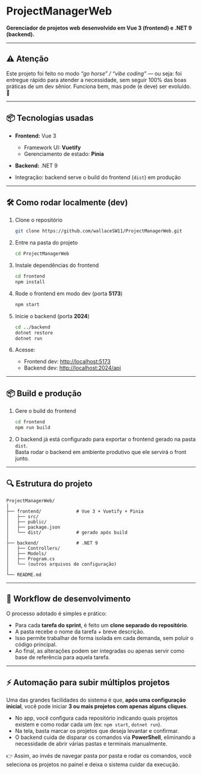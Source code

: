 # ProjectManagerWeb

**Gerenciador de projetos web desenvolvido em Vue 3 (frontend) e .NET 9 (backend).**

---

## ⚠️ Atenção

Este projeto foi feito no modo *“go horse” / “vibe coding”* — ou seja: foi entregue rápido para atender a necessidade, sem seguir 100% das boas práticas de um dev sênior. Funciona bem, mas pode (e deve) ser evoluído. 🚀

---

## 📦 Tecnologias usadas

- **Frontend:** Vue 3  
  - Framework UI: **Vuetify**  
  - Gerenciamento de estado: **Pinia**  

- **Backend:** .NET 9  
- Integração: backend serve o build do frontend (`dist`) em produção  

---

## 🛠️ Como rodar localmente (dev)

1. Clone o repositório  
   ```bash
   git clone https://github.com/wallaceSW11/ProjectManagerWeb.git
   ```

2. Entre na pasta do projeto  
   ```bash
   cd ProjectManagerWeb
   ```

3. Instale dependências do frontend  
   ```bash
   cd frontend
   npm install
   ```

4. Rode o frontend em modo dev (porta **5173**)  
   ```bash
   npm start
   ```

5. Inicie o backend (porta **2024**)  
   ```bash
   cd ../backend
   dotnet restore
   dotnet run
   ```

6. Acesse:  
   - Frontend dev: [http://localhost:5173](http://localhost:5173)  
   - Backend dev: [http://localhost:2024/api](http://localhost:2024/api)  

---

## 📦 Build e produção

1. Gere o build do frontend  
   ```bash
   cd frontend
   npm run build
   ```

2. O backend já está configurado para exportar o frontend gerado na pasta `dist`.  
   Basta rodar o backend em ambiente produtivo que ele servirá o front junto.  

---

## 🔍 Estrutura do projeto

```
ProjectManagerWeb/
│
├── frontend/             # Vue 3 + Vuetify + Pinia
│   ├── src/
│   ├── public/
│   ├── package.json
│   └── dist/             # gerado após build
│
├── backend/              # .NET 9
│   ├── Controllers/
│   ├── Models/
│   ├── Program.cs
│   └── (outros arquivos de configuração)
│
└── README.md
```

---

## 📖 Workflow de desenvolvimento

O processo adotado é simples e prático:  

- Para cada **tarefa do sprint**, é feito um **clone separado do repositório**.  
- A pasta recebe o nome da tarefa + breve descrição.  
- Isso permite trabalhar de forma isolada em cada demanda, sem poluir o código principal.  
- Ao final, as alterações podem ser integradas ou apenas servir como base de referência para aquela tarefa.  

---

## ⚡ Automação para subir múltiplos projetos

Uma das grandes facilidades do sistema é que, **após uma configuração inicial**, você pode iniciar **3 ou mais projetos com apenas alguns cliques**.  

- No app, você configura cada repositório indicando quais projetos existem e como rodar cada um (ex: `npm start`, `dotnet run`).  
- Na tela, basta marcar os projetos que deseja levantar e confirmar.  
- O backend cuida de disparar os comandos via **PowerShell**, eliminando a necessidade de abrir várias pastas e terminais manualmente.  

👉 Assim, ao invés de navegar pasta por pasta e rodar os comandos, você seleciona os projetos no painel e deixa o sistema cuidar da execução.

